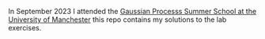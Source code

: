 In September 2023 I attended the [Gaussian Processs Summer School at the University of Manchester](https://gpss.cc/gpss23/) this repo contains my solutions to the lab exercises.
